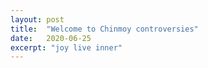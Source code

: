 ```yaml
---
layout: post
title:  "Welcome to Chinmoy controversies"
date:   2020-06-25
excerpt: "joy live inner"
---
```

